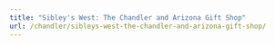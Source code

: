 ```yaml
---
title: "Sibley's West: The Chandler and Arizona Gift Shop"
url: /chandler/sibleys-west-the-chandler-and-arizona-gift-shop/
---
```

